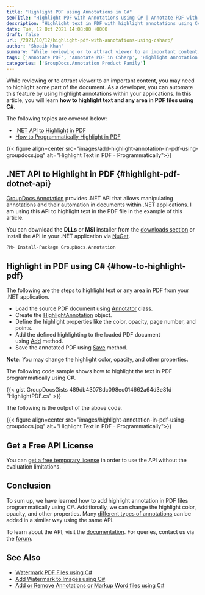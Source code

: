 ```yaml
---
title: "Highlight PDF using Annotations in C#"
seoTitle: "Highlight PDF with Annotations using C# | Annotate PDF with Highlight"
description: "Highlight text in PDF with highlight annotations using C#. Document and image annotation .NET API allows to Annotate PDF files by highlighting any area."
date: Tue, 12 Oct 2021 14:08:00 +0000
draft: false
url: /2021/10/12/highlight-pdf-with-annotations-using-csharp/
author: 'Shoaib Khan'
summary: "While reviewing or to attract viewer to an important content, you may need to highlight some part of the document. As a developer, you can automate this feature by using highlight annotations within your applications. In this article, you will learn **how to highlight text and any area in PDF files using C#**."
tags: ['annotate PDF', 'Annotate PDF in CSharp', 'Highlight Annotation', 'Highlight PDF in CSharp', 'Highlight Text in PDF', 'Text Highlight']
categories: ['GroupDocs.Annotation Product Family']
---
```


While reviewing or to attract viewer to an important content, you may need to highlight some part of the document. As a developer, you can automate this feature by using highlight annotations within your applications. In this article, you will learn **how to highlight text and any area in PDF files using C#**.

The following topics are covered below:

*   [.NET API to Highlight in PDF][1]
*   [How to Programmatically Highlight in PDF][2]



{{< figure align=center src="images/add-highlight-annotation-in-pdf-using-groupdocs.jpg" alt="Highlight Text in PDF - Programmatically">}}


## .NET API to Highlight in PDF {#highlight-pdf-dotnet-api}

[GroupDocs.Annotation][3] provides .NET API that allows manipulating annotations and their automation in documents within .NET applications. I am using this API to highlight text in the PDF file in the example of this article.

You can download the **DLLs** or **MSI** installer from the [downloads section][4] or install the API in your .NET application via [NuGet][5].

```
PM> Install-Package GroupDocs.Annotation
```

## Highlight in PDF using C# {#how-to-highlight-pdf}

The following are the steps to highlight text or any area in PDF from your .NET application.

*   Load the source PDF document using [Annotator][6] class.
*   Create the [HighlightAnnotation][7] object.
*   Define the highlight properties like the color, opacity, page number, and points.
*   Add the defined highlighting to the loaded PDF document using [Add][8] method.
*   Save the annotated PDF using [Save][9] method.

**Note:** You may change the highlight color, opacity, and other properties.

The following code sample shows how to highlight the text in PDF programmatically using C#.

{{< gist GroupDocsGists 489db43078dc098ec014662a64d3e81d "HighlightPDF.cs" >}}

The following is the output of the above code.



{{< figure align=center src="images/highlight-annotation-in-pdf-using-groupdocs.jpg" alt="Highlight Text in PDF - Programmatically">}}


## Get a Free API License

You can [get a free temporary license][10] in order to use the API without the evaluation limitations.

## Conclusion

To sum up, we have learned how to add highlight annotation in PDF files programmatically using C#. Additionally, we can change the highlight color, opacity, and other properties. Many [different types of annotations][11] can be added in a similar way using the same API.

To learn about the API, visit the [documentation][12]. For queries, contact us via the [forum][13].

## See Also

*   [Watermark PDF Files using C#][14]
*   [Add Watermark to Images using C#][15]
*   [Add or Remove Annotations or Markup Word files using C#][16]







[1]: #highlight-pdf-dotnet-api
[2]: #how-to-highlight-pdf
[3]: https://products.groupdocs.com/annotation/
[4]: https://downloads.groupdocs.com/annotation
[5]: https://www.nuget.org/packages/groupdocs.annotation
[6]: https://apireference.groupdocs.com/annotation/net/groupdocs.annotation/annotator
[7]: https://apireference.groupdocs.com/annotation/net/groupdocs.annotation.models.annotationmodels/highlightannotation
[8]: https://apireference.groupdocs.com/annotation/net/groupdocs.annotation/annotator/methods/add/index
[9]: https://apireference.groupdocs.com/annotation/net/groupdocs.annotation/annotator/methods/save/index
[10]: https://purchase.groupdocs.com/temporary-license
[11]: https://apireference.groupdocs.com/annotation/net/groupdocs.annotation.models.annotationmodels
[12]: https://docs.groupdocs.com/redaction
[13]: https://forum.groupdocs.com/
[14]: https://blog.groupdocs.com/2021/07/27/watermark-pdf-files-using-csharp/
[15]: https://blog.groupdocs.com/2020/12/20/add-watermark-to-images-using-csharp-dotnet/
[16]: https://blog.groupdocs.com/2021/06/23/annotate-word-documents-using-csharp/

